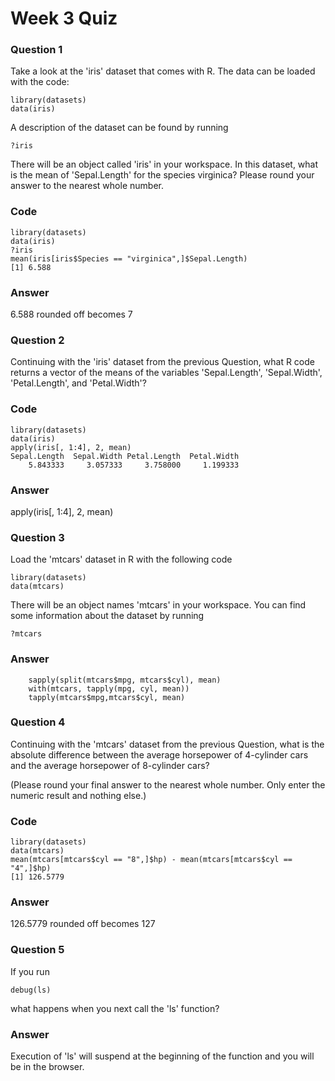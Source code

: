 # Week 3 Quiz

### Question 1
Take a look at the 'iris' dataset that comes with R. The data can be loaded with the code:
```
library(datasets)
data(iris)
```
A description of the dataset can be found by running

```?iris```

There will be an object called 'iris' in your workspace. In this dataset, what is the mean of 'Sepal.Length' for the species virginica? Please round your answer to the nearest whole number.
### Code
```
library(datasets)
data(iris)
?iris
mean(iris[iris$Species == "virginica",]$Sepal.Length)
[1] 6.588
```
### Answer
6.588 rounded off becomes 7

### Question 2
Continuing with the 'iris' dataset from the previous Question, what R code returns a vector of the means of the variables 'Sepal.Length', 'Sepal.Width', 'Petal.Length', and 'Petal.Width'?
### Code
```
library(datasets)
data(iris)
apply(iris[, 1:4], 2, mean)
Sepal.Length  Sepal.Width Petal.Length  Petal.Width 
    5.843333     3.057333     3.758000     1.199333 
```
### Answer
apply(iris[, 1:4], 2, mean)

### Question 3
Load the 'mtcars' dataset in R with the following code
```
library(datasets)
data(mtcars)
```
There will be an object names 'mtcars' in your workspace. You can find some information about the dataset by running

```?mtcars```
### Answer
        sapply(split(mtcars$mpg, mtcars$cyl), mean)
        with(mtcars, tapply(mpg, cyl, mean))
        tapply(mtcars$mpg,mtcars$cyl, mean)

### Question 4
Continuing with the 'mtcars' dataset from the previous Question, what is the absolute difference between the average horsepower of 4-cylinder cars and the average horsepower of 8-cylinder cars?

(Please round your final answer to the nearest whole number. Only enter the numeric result and nothing else.)
### Code
```
library(datasets)
data(mtcars)
mean(mtcars[mtcars$cyl == "8",]$hp) - mean(mtcars[mtcars$cyl == "4",]$hp)
[1] 126.5779
```
### Answer
126.5779 rounded off becomes 127

### Question 5
If you run
```
debug(ls)
```
what happens when you next call the 'ls' function?
### Answer
Execution of 'ls' will suspend at the beginning of the function and you will be in the browser.